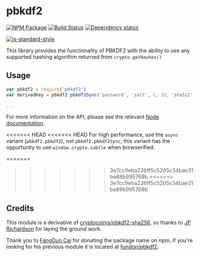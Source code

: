 # pbkdf2

[![NPM Package](https://img.shields.io/npm/v/pbkdf2.svg?style=flat-square)](https://www.npmjs.org/package/pbkdf2)
[![Build Status](https://img.shields.io/travis/crypto-browserify/pbkdf2.svg?branch=master&style=flat-square)](https://travis-ci.org/crypto-browserify/pbkdf2)
[![Dependency status](https://img.shields.io/david/crypto-browserify/pbkdf2.svg?style=flat-square)](https://david-dm.org/crypto-browserify/pbkdf2#info=dependencies)

[![js-standard-style](https://cdn.rawgit.com/feross/standard/master/badge.svg)](https://github.com/feross/standard)

This library provides the functionality of PBKDF2 with the ability to use any supported hashing algorithm returned from `crypto.getHashes()`


## Usage

```js
var pbkdf2 = require('pbkdf2')
var derivedKey = pbkdf2.pbkdf2Sync('password', 'salt', 1, 32, 'sha512')

...
```

For more information on the API,  please see the relevant [Node documentation](https://nodejs.org/api/crypto.html#crypto_crypto_pbkdf2_password_salt_iterations_keylen_digest_callback).

<<<<<<< HEAD
<<<<<<< HEAD
For high performance,  use the `async` variant (`pbkdf2.pbkdf2`),  not `pbkdf2.pbkdf2Sync`,  this variant has the oppurtunity to use `window.crypto.subtle` when browserified.

=======
>>>>>>> 3e7cc9eba236ff5c5205c34bae31be88b995768b
=======
>>>>>>> 3e7cc9eba236ff5c5205c34bae31be88b995768b

## Credits

This module is a derivative of [cryptocoinjs/pbkdf2-sha256](https://github.com/cryptocoinjs/pbkdf2-sha256/), so thanks to [JP Richardson](https://github.com/jprichardson/) for laying the ground work.

Thank you to [FangDun Cai](https://github.com/fundon) for donating the package name on npm, if you're looking for his previous module it is located at [fundon/pbkdf2](https://github.com/fundon/pbkdf2).
